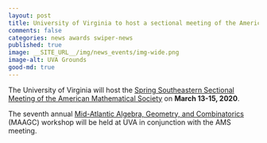 ```yaml
---
layout: post
title: University of Virginia to host a sectional meeting of the Americal Mathematical Society
comments: false
categories: news awards swiper-news
published: true
image: __SITE_URL__/img/news_events/img-wide.png
image-alt: UVA Grounds
good-md: true
---
```


The University of Virginia will host the [Spring Southeastern Sectional Meeting of the American Mathematical Society](http://www.ams.org/meetings/sectional/2273_program.html) on **March 13-15, 2020**. 

The seventh annual [Mid-Atlantic Algebra, Geometry, and Combinatorics](http://www.maagc.info/virginia-2020) (MAAGC) workshop will be held at UVA in conjunction with the AMS meeting.